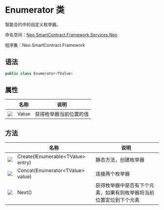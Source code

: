 # Enumerator 类

智能合约中的自定义枚举器。

命名空间：[Neo.SmartContract.Framework.Services.Neo](../neo.md)

程序集：Neo.SmartContract.Framework

## 语法

```c#
public class Enumerator<TValue>
```

## 属性

|                                                        | 名称  | 说明                     |
| ------------------------------------------------------ | ----- | ------------------------ |
| ![](https://i-msdn.sec.s-msft.com/dynimg/IC74937.jpeg) | Value | 获得枚举器当前位置的值 |

## 方法

|                                                        | 名称                                | 说明                                                         |
| ------------------------------------------------------ | ----------------------------------- | ------------------------------------------------------------ |
| ![](https://i-msdn.sec.s-msft.com/dynimg/IC91302.jpeg) | Create(IEnumerable\<TValue\> entry) | 静态方法，创建枚举器                                         |
| ![](https://i-msdn.sec.s-msft.com/dynimg/IC91302.jpeg) | Concat(Enumerator\<TValue\> value)  | 连接两个枚举器                                               |
| ![](https://i-msdn.sec.s-msft.com/dynimg/IC91302.jpeg) | Next()                              | 获得枚举器中是否有下个元素，如果有则枚举器将当前位置定位到下个元素 |